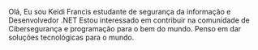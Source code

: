 Olá, Eu sou Keidi Francis estudante de segurança da informação e Desenvolvedor .NET
Estou interessado em contribuir na comunidade de Cibersegurança e programação para o bem do mundo.
Penso em dar soluções tecnológicas para o mundo.

